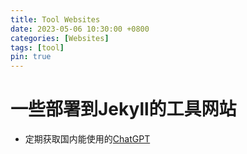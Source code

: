 ```yaml
---
title: Tool Websites
date: 2023-05-06 10:30:00 +0800
categories: [Websites]
tags: [tool]
pin: true
---
```


# 一些部署到Jekyll的工具网站

- 定期获取国内能使用的[ChatGPT](https://xiaoxuan6.github.io/chatgpt-server/)
